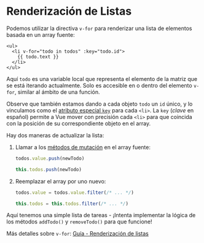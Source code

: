 # Renderización de Listas

Podemos utilizar la directiva `v-for` para renderizar una lista de elementos basada en un array fuente:

```vue-html
<ul>
  <li v-for="todo in todos" :key="todo.id">
    {{ todo.text }}
  </li>
</ul>
```

Aquí `todo` es una variable local que representa el elemento de la matriz que se está iterando actualmente. Solo es accesible en o dentro del elemento `v-for`, similar al ámbito de una función.

Observe que también estamos dando a cada objeto `todo` un `id` único, y lo vinculamos como el <a target="_blank" href="/api/built-in-special-attributes.html#key">atributo especial `key`</a> para cada `<li>`. La `key` (*clave* en español) permite a Vue mover con precisión cada `<li>` para que coincida con la posición de su correspondiente objeto en el array.

Hay dos maneras de actualizar la lista:

1. Llamar a los [métodos de mutación](https://stackoverflow.com/questions/9009879/which-javascript-array-functions-are-mutating) en el array fuente:

   <div class="composition-api">

   ```js
   todos.value.push(newTodo)
   ```

     </div>
     <div class="options-api">

   ```js
   this.todos.push(newTodo)
   ```

   </div>

2. Reemplazar el array por uno nuevo:

   <div class="composition-api">

   ```js
   todos.value = todos.value.filter(/* ... */)
   ```

     </div>
     <div class="options-api">

   ```js
   this.todos = this.todos.filter(/* ... */)
   ```

   </div>

Aquí tenemos una simple lista de tareas - ¡Intenta implementar la lógica de los métodos `addTodo()` y `removeTodo()` para que funcione!

Más detalles sobre `v-for`: <a target="_blank" href="/guide/essentials/list.html" >Guía - Renderización de listas</a>
